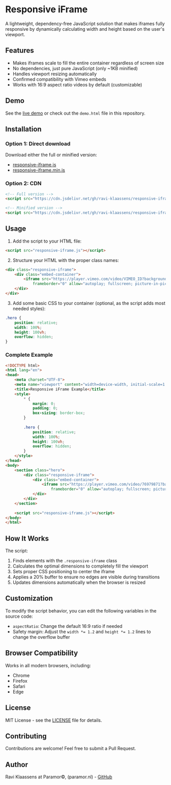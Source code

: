 # Responsive iFrame

A lightweight, dependency-free JavaScript solution that makes iframes fully responsive by dynamically calculating width and height based on the user's viewport.

## Features

- Makes iframes scale to fill the entire container regardless of screen size
- No dependencies, just pure JavaScript (only ~1KB minified)
- Handles viewport resizing automatically
- Confirmed compatibility with Vimeo embeds
- Works with 16:9 aspect ratio videos by default (customizable)

## Demo

See the [live demo](https://ravi-klaassens.github.io/responsive-iframe/) or check out the `demo.html` file in this repository.

## Installation

### Option 1: Direct download

Download either the full or minified version:
- [responsive-iframe.js](responsive-iframe.js)
- [responsive-iframe.min.js](responsive-iframe.min.js)

### Option 2: CDN

```html
<!-- Full version -->
<script src="https://cdn.jsdelivr.net/gh/ravi-klaassens/responsive-iframe@main/responsive-iframe.js"></script>

<!-- Minified version -->
<script src="https://cdn.jsdelivr.net/gh/ravi-klaassens/responsive-iframe@main/responsive-iframe.min.js"></script>
```

## Usage

1. Add the script to your HTML file:

```html
<script src="responsive-iframe.js"></script>
```

2. Structure your HTML with the proper class names:

```html
<div class="responsive-iframe">
    <div class="embed-container">
        <iframe src="https://player.vimeo.com/video/VIMEO_ID?background=1&autoplay=1&loop=1&byline=0&title=0"
            frameborder="0" allow="autoplay; fullscreen; picture-in-picture" allowfullscreen></iframe>
    </div>
</div>
```

3. Add some basic CSS to your container (optional, as the script adds most needed styles):

```css
.hero {
    position: relative;
    width: 100%;
    height: 100vh;
    overflow: hidden;
}
```

### Complete Example

```html
<!DOCTYPE html>
<html lang="en">
<head>
    <meta charset="UTF-8">
    <meta name="viewport" content="width=device-width, initial-scale=1.0">
    <title>Responsive iFrame Example</title>
    <style>
        * {
            margin: 0;
            padding: 0;
            box-sizing: border-box;
        }
        
        .hero {
            position: relative;
            width: 100%;
            height: 100vh;
            overflow: hidden;
        }
    </style>
</head>
<body>
    <section class="hero">
        <div class="responsive-iframe">
            <div class="embed-container">
                <iframe src="https://player.vimeo.com/video/76979871?background=1&autoplay=1&loop=1&byline=0&title=0"
                    frameborder="0" allow="autoplay; fullscreen; picture-in-picture" allowfullscreen></iframe>
            </div>
        </div>
    </section>
    
    <script src="responsive-iframe.js"></script>
</body>
</html>
```

## How It Works

The script:

1. Finds elements with the `.responsive-iframe` class
2. Calculates the optimal dimensions to completely fill the viewport
3. Sets proper CSS positioning to center the iframe
4. Applies a 20% buffer to ensure no edges are visible during transitions
5. Updates dimensions automatically when the browser is resized

## Customization

To modify the script behavior, you can edit the following variables in the source code:

- `aspectRatio`: Change the default 16:9 ratio if needed
- Safety margin: Adjust the `width *= 1.2` and `height *= 1.2` lines to change the overflow buffer

## Browser Compatibility

Works in all modern browsers, including:
- Chrome
- Firefox
- Safari
- Edge

## License

MIT License - see the [LICENSE](LICENSE) file for details.

## Contributing

Contributions are welcome! Feel free to submit a Pull Request.

## Author

Ravi Klaassens at Paramor©, (paramor.nl) - [GitHub](https://github.com/ravi-klaassens) 